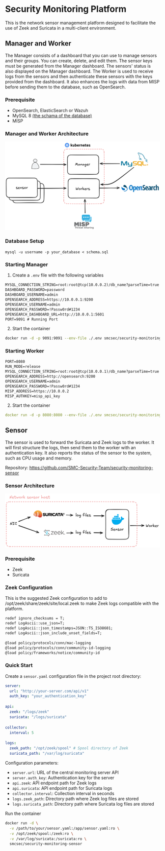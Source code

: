 # Security Monitoring Platform
This is the network sensor management platform designed to facilitate the use of Zeek and Suricata in a multi-client environment.

## Manager and Worker
The Manager consists of a dashboard that you can use to manage sensors and their groups. You can create, delete, and edit them. The sensor keys must be generated from the Manager dashboard. The sensors' status is also displayed on the Manager dashboard.
The Worker is used to receive logs from the sensors and then authenticate these sensors with the keys provided from the dashboard. It also enhances the logs with data from MISP before sending them to the database, such as OpenSearch.

### Prerequisite
- OpenSearch, ElasticSearch or Wazuh
- MySQL 8 [(the schama of the database)](https://github.com/SMC-Security-Team/sec-monitoring-platform-installation/blob/main/schema.sql)
- MISP

### Manager and Worker Architecture
![manager_worker](https://github.com/SMC-Security-Team/sec-monitoring-platform-installation/blob/main/manager_worker.png)

### Database Setup
```
mysql -u username -p your_database < schema.sql
```

### Starting Manager
1. Create a `.env` file with the following variables
```env
MYSQL_CONNECTION_STRING=root:root@tcp(10.0.0.2)/db_name?parseTime=true
DASHBOARD_PASSWORD=password
DASHBOARD_USERNAME=admin
OPENSEARCH_ADDRESS=https://10.0.0.1:9200
OPENSEARCH_USERNAME=admin
OPENSEARCH_PASSWORD=!Passw0rd#1234
OPENSEARCH_DASHBOARD_URL=http://10.0.0.1:5601
PORT=9091 # Running Port
```

2. Start the container
```bash
docker run -d -p 9091:9091 --env-file ./.env smcsec/security-monitoring-manager
```

### Starting Worker

```env
PORT=8080
RUN_MODE=release
MYSQL_CONNECTION_STRING=root:root@tcp(10.0.0.1)/db_name?parseTime=true
OPENSEARCH_ADDRESS=http://opensearch:9200
OPENSEARCH_USERNAME=admin
OPENSEARCH_PASSWORD=!Passw0rd#1234
MISP_ADDRESS=https://10.0.0.2
MISP_AUTHKEY=misp_api_key
```

2. Start the container
```yaml
docker run -d -p 8080:8080 --env-file ./.env smcsec/security-monitoring-worker
```

## Sensor

The sensor is used to forward the Suricata and Zeek logs to the worker. It will first structure the logs, then send them to the worker with an authentication key. It also reports the status of the sensor to the system, such as CPU usage and memory. 

Repository: https://github.com/SMC-Security-Team/security-monitoring-sensor

### Sensor Architecture
![sensor](https://github.com/SMC-Security-Team/sec-monitoring-platform-installation/blob/main/sensor.png)

### Prerequisite
- Zeek
- Suricata

### Zeek Configuration
This is the suggested Zeek configuration to add to /opt/zeek/share/zeek/site/local.zeek to make Zeek logs compatible with the platform.

```
redef ignore_checksums = T;
redef LogAscii::use_json=T;
redef LogAscii::json_timestamps=JSON::TS_ISO8601;
redef LogAscii::json_include_unset_fields=T;

@load policy/protocols/conn/mac-logging
@load policy/protocols/conn/community-id-logging
@load policy/frameworks/notice/community-id
```


### Quick Start
Create a `sensor.yaml` configuration file in the project root directory:

```yaml
server:
  url: "http://your-server.com/api/v1"
  auth_key: "your_authentication_key"

api:
  zeek: "/logs/zeek"
  suricata: "/logs/suricata"

collector:
  interval: 5

logs:
  zeek_path: "/opt/zeek/spool" # Spool directory of Zeek
  suricata_path: "/var/log/suricata"
```

Configuration parameters:

- `server.url`: URL of the central monitoring server API
- `server.auth_key`: Authentication key for the server
- `api.zeek`: API endpoint path for Zeek logs
- `api.suricata`: API endpoint path for Suricata logs
- `collector.interval`: Collection interval in seconds
- `logs.zeek_path`: Directory path where Zeek log files are stored
- `logs.suricata_path`: Directory path where Suricata log files are stored

Run the container
```bash
docker run -d \
  -v /path/to/your/sensor.yaml:/app/sensor.yaml:ro \
  -v /opt/zeek/spool:/zeek:ro \
  -v /var/log/suricata:/suricata:ro \
  smcsec/security-monitoring-sensor
```
